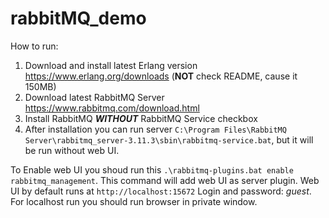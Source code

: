 # rabbitMQ_demo

How to run:
1. Download and install latest Erlang version https://www.erlang.org/downloads (**NOT** check README, cause it 150MB)
2. Download latest RabbitMQ Server https://www.rabbitmq.com/download.html
3. Install RabbitMQ ***WITHOUT*** RabbitMQ Service checkbox
4. After installation you can run server `C:\Program Files\RabbitMQ Server\rabbitmq_server-3.11.3\sbin\rabbitmq-service.bat`, but it will be run without web UI.

To Enable web UI you shoud run this `.\rabbitmq-plugins.bat enable rabbitmq_management`. This command will add web UI as server plugin. Web UI by default runs at `http://localhost:15672`  Login and password: 
*guest*.
For localhost run you should run browser in private window.
